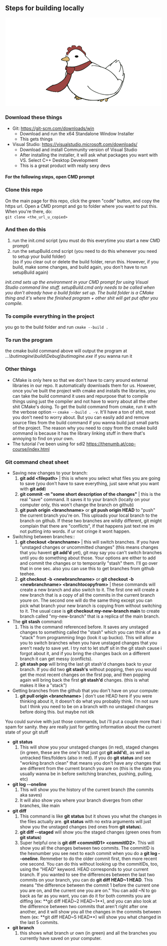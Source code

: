 ## Steps for building locally
![](https://github.com/jackb7890/butimagine/blob/main/hentie.gif)
### Download these things
- Git: https://git-scm.com/downloads/win
    - Download and run the x64 Standalone Window Installer
    - This gets things
- Visual Studio: https://visualstudio.microsoft.com/downloads/
    - Download and install Community version of Visual Studio
    - After installing the installer, it will ask what packages you
    want with VS. Select C++ Desktop Development
    - This is a great product with really sexy devs

#### For the following steps, open CMD prompt 

### Clone this repo
On the main page for this repo, click the green "code" button, and copy
the https url. Open a CMD prompt and go to folder where you want to put this.
When you're there, do:  
`git clone <the_url_u_copied>`

### And then do this
1. run the init.cmd script (you must do this everytime you start a new CMD prompt)
2. run the setupBuild.cmd script (you need to do this whenever you need to setup your build folder)  
(so if you clear out or delete the build folder, rerun this. However, if you build, make some changes, and build again, you don't have to run setupBuild again)


*init.cmd sets up the environment in your CMD prompt for using Visual Studio command line stuff. setupBuild.cmd only needs to be called when you don't already have a build folder set up. The build folder is a CMake thing and it's where the finished program + other shit will get put after you compile.*

### To compile everything in the project
you go to the build folder and run `cmake --build .`

### To run the program
the cmake build command above will output the program at *...\butimagine\build\Debug\butimagine.exe* if you wanna run it

### Other things
- CMake is only here so that we don't have to carry around external libraries in our repo. It automatically downloads them for us. However, once you've built the project with cmake and installs the libraries, you can take the build command it uses and repurpose that to compile things using just the compiler and not have to worry about all the other shit CMake's doing. To get the build command from cmake, run it with the verbose option -- `cmake --build . -v`. It'll have a ton of shit, most you don't need to worry about. But you can easily add and remove source files from the build command if you wanna build just small parts of the project. The reason why you need to copy from the cmake build command is because it has the library linking stuff in there that's annoying to find on your own.
- The tutorial i've been using for sdl2 https://thenumb.at/cpp-course/index.html

### Git command cheat sheet
- Saving new changes to your branch:
    1. **git add \<filepath\>** | this is where you select what files you are going to save (you don't have to save everything, just save what you want with **git add**)
    2. **git commit -m "some short description of the changes"** | this is the real "save" command. It saves it to your branch (locally on your computer only, this won't change the branch on github)
    3. **git push origin \<branchname\>** or **git push origin HEAD** to "push" the current branch you're on. This uploads your local branch to the branch on github. If these two branches are wildly different, git might complain that there are "conflicts", if that happens just text me im not putting into words. if ur not cringe it wont happen.
- Switching between branches::
    1. **git checkout \<branchname\>** | this will switch branches. If you have "unstaged changes or uncommitted changes" (this means changes that you havent **git add'd** yet), git may say you can't switch branches until you do something about those. Your options are either to add and commit the changes or to temporarily "stash" them. I'll go over that in one sec. also you can use this to get branches from github teehee.
    2. **git checkout -b \<newbranchname\>** or **git checkout -b \<newbranchname\> \<branchtocopyfrom\>** | these commands will create a new branch and also switch to it. The first one will create a new branch that is a copy of all the commits in the current branch youre on. The second one will do the same thing except you can pick what branch your new branch is copying from without switching to it. The usual case is **git checkout my-new-branch main** to create branch called "my-new-branch" that is a replica of the main branch.
- The **git stash** command:
    1. This is the command referenced before. It saves any unstaged changes to something called the "stash" which you can think of as a "stack" from programming lingo (look it up bucko). This will allow you to switch branches when you have unstaged changes that you aren't ready to save yet. I try not to let stuff sit in the git stash cause i forgot about it, and if you bring the changes back on a different branch it can get messy (conflicts).
    2. **git stash pop** will bring the last git stash'd changes back to your branch. If you did two **git stash's** without popping, then you would get the most recent changes on the first pop, and then popping again will bring back the first **git stash'd** changes. (this is what makes it like a "stack")
- Getting branches from the github that you don't have on your compute:
    1. **git pull origin \<branchname\>** | don't use HEAD here if you were thinking about it, it doesn't do what you probably think. I'm not sure but I think you need to be on a branch with no unstaged changes before doing this. but maybe not idk

You could survive with just those commands, but i'll put a couple more that i spam for sanity. they are really just for getting information about the current state of your git stuff

- **git status**
    1. This will show you your unstaged changes (in red), staged changes (in green, these are the one's that just got **git add'd**), as well as untracked files/folders (also in red). If you do **git status** and see "working branch clean" that means you don't have any changes that are different from the current branch you are on (this is the state you usually wanna be in before switching branches, pushing, pulling, etc)
- **git log --oneline**
    1. This will show you the history of the current branch (the commits aka saves)
    2. It will also show you where your branch diverges from other branches, like main
- **git diff**
    1. This command is like **git status** but it shows you what the changes in the files actually are. **git status** with no extra arguments will just show you the unstaged changes (red ones from **git status**).
    2. **git diff --staged** will show you the staged changes (green ones from **git status**)
    3. Super helpful one is **git diff \<commitID1\> \<commitID2\>**. This will show you all the changes between two commits. The commitID is the hexnumber you see next to each commit when you do a **git log --oneline**. Remmeber to do the older commit first, then more recent one second. You can do this without looking up the commitIDs, too, using the "HEAD" keyword. HEAD corresponds to your current branch. If you wanted to see the differences between the last two commits on your branch, you can do **git diff HEAD~1 HEAD**. This means "the difference between the commit 1 before the current one you are on, and the current one you are on." You can add ~N to go back as far as you want, you can do it for both commits you are diffing (ex: **git diff HEAD~2 HEAD~1**), and you can also look at the difference between two commits that aren't right after one another, and it will show you all the changes in the commits between them (ex: **git diff HEAD~5 HEAD**) will show you what changed in the last 5 commits.
- **git branch**
    1. this shows what branch ur own (in green) and all the branches you currently have saved on your computer.

